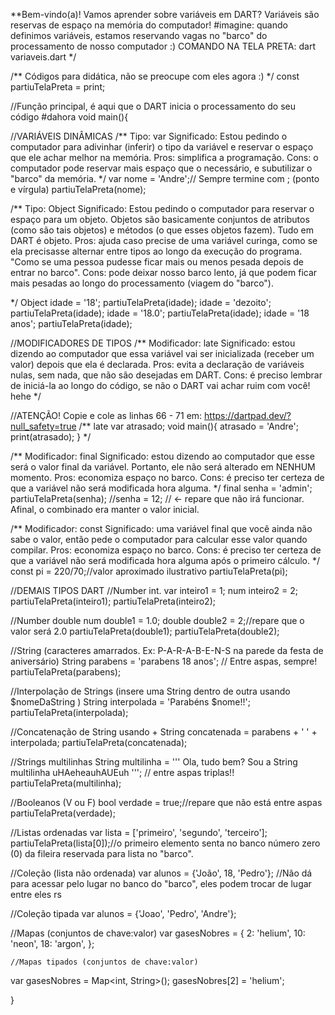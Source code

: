 **Bem-vindo(a)! Vamos aprender sobre variáveis em DART?
  Variáveis são reservas de espaço na memória do computador! 
  #imagine: quando definimos variáveis, estamos reservando vagas no "barco" do processamento de nosso computador :)
  COMANDO NA TELA PRETA: dart variaveis.dart
*/

/**
Códigos para didática, não se preocupe com eles agora :)
*/
const partiuTelaPreta = print;




//Função principal, é aqui que o DART inicia o processamento do seu código #dahora
void main(){


  //VARIÁVEIS DINÂMICAS
  /** Tipo: var
  Significado: Estou pedindo o computador para adivinhar (inferir) o tipo da variável e reservar o espaço que ele achar melhor na memória.
  Pros: simplifica a programação.
  Cons: o computador pode reservar mais espaço que o necessário, e subutilizar o "barco" da memória.
  */
  var nome = 'Andre';// Sempre termine com ; (ponto e vírgula)
  partiuTelaPreta(nome);

  /** Tipo: Object
  Significado: Estou pedindo o computador para reservar o espaço para um objeto. Objetos são basicamente conjuntos de atributos (como são tais objetos) e métodos (o que esses objetos fazem). Tudo em DART é objeto.
  Pros: ajuda caso precise de uma variável curinga, como se ela precisasse alternar entre tipos ao longo da execução do programa. "Como se uma pessoa pudesse ficar mais ou menos pesada depois de entrar no barco". 
  Cons: pode deixar nosso barco lento, já que podem ficar mais pesadas ao longo do processamento (viagem do "barco").
  
  */
  Object idade = '18'; 
  partiuTelaPreta(idade);
  idade = 'dezoito';
  partiuTelaPreta(idade);
  idade = '18.0';
  partiuTelaPreta(idade);
  idade = '18 anos';
  partiuTelaPreta(idade);



  //MODIFICADORES DE TIPOS
  /** Modificador: late
  Significado: estou dizendo ao computador que essa variável vai ser inicializada (receber um valor) depois que ela é declarada. 
  Pros: evita a declaração de variáveis nulas, sem nada, que não são desejadas em DART.
  Cons: é preciso lembrar de iniciá-la ao longo do código, se não o DART vai achar ruim com você! hehe
  */

  //ATENÇÃO! Copie e cole as linhas 66 - 71 em: https://dartpad.dev/?null_safety=true 
  /**
  late var atrasado;
  void main(){
    atrasado = 'Andre';
    print(atrasado);
  }
  */


  /** Modificador: final
  Significado: estou dizendo ao computador que esse será o valor final da variável. Portanto, ele não será alterado em NENHUM momento.
  Pros: economiza espaço no barco.
  Cons: é preciso ter certeza de que a variável não será modificada hora alguma.
  */
  final senha = 'admin';
  partiuTelaPreta(senha);
  //senha = 12; // <- repare que não irá funcionar. Afinal, o combinado era manter o valor inicial.

  /** Modificador: const
  Significado: uma variável final que você ainda não sabe o valor, então pede o computador para calcular esse valor quando compilar. 
  Pros: economiza espaço no barco.
  Cons: é preciso ter certeza de que a variável não será modificada hora alguma após o primeiro cálculo.
  */
  const pi = 220/70;//valor aproximado ilustrativo
  partiuTelaPreta(pi);



  //DEMAIS TIPOS DART
  //Number int.
  var inteiro1 = 1;
  num inteiro2 = 2;
  partiuTelaPreta(inteiro1);
  partiuTelaPreta(inteiro2);

  //Number double
  num double1 = 1.0;
  double double2 = 2;//repare que o valor será 2.0
  partiuTelaPreta(double1);
  partiuTelaPreta(double2);

  //String (caracteres amarrados. Ex: P-A-R-A-B-E-N-S na parede da festa de aniversário)
  String parabens = 'parabens 18 anos'; // Entre aspas, sempre!
  partiuTelaPreta(parabens);

  //Interpolação de Strings (insere uma String dentro de outra usando $nomeDaString )
  String interpolada = 'Parabéns $nome!!';
  partiuTelaPreta(interpolada);

  //Concatenação de String usando +
  String concatenada = parabens + ' ' + interpolada;
  partiuTelaPreta(concatenada);

  //Strings multilinhas
  String multilinha = '''
  Ola, tudo bem?
  Sou a String multilinha
  uHAeheauhAUEuh
  '''; // entre aspas triplas!! 
  partiuTelaPreta(multilinha);

  //Booleanos (V ou F)
  bool verdade = true;//repare que não está entre aspas
  partiuTelaPreta(verdade);

  //Listas ordenadas 
  var lista = ['primeiro', 'segundo', 'terceiro'];
  partiuTelaPreta(lista[0]);//o primeiro elemento senta no banco número zero (0) da fileira reservada para lista no "barco".

  //Coleção (lista não ordenada)
  var alunos = {'João', 18, 'Pedro'}; //Não dá para acessar pelo lugar no banco do "barco", eles podem trocar de lugar entre eles rs

  //Coleção tipada 
  var alunos = <String>{'Joao', 'Pedro', 'Andre'};

  //Mapas (conjuntos de chave:valor)
  var gasesNobres = {
    2: 'helium',
    10: 'neon',
    18: 'argon',
  };

    //Mapas tipados (conjuntos de chave:valor)
  var gasesNobres = Map<int, String>();
  gasesNobres[2] = 'helium';

} 

